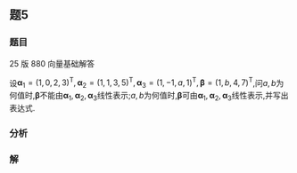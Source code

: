 ## 题5
### 题目
25 版 880 向量基础解答

设${\mathbf{\alpha }}_{1} = {( 1,0,2,3) }^{\mathrm{T}},{\mathbf{\alpha }}_{2} = {( 1,1,3,5) }^{\mathrm{T}},{\mathbf{\alpha }}_{3} = {( 1, - 1, a,1) }^{\mathrm{T}},\mathbf{\beta } = {( 1, b,4,7) }^{\mathrm{T}}$,问$a, b$为何值时,$\mathbf{\beta }$不能由${\mathbf{\alpha }}_{1},{\mathbf{\alpha }}_{2},{\mathbf{\alpha }}_{3}$线性表示;$a, b$为何值时,$\mathbf{\beta }$可由${\mathbf{\alpha }}_{1},{\mathbf{\alpha }}_{2},{\mathbf{\alpha }}_{3}$线性表示,并写出表达式.
### 分析

### 解
